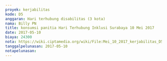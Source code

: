 ```yaml
---
proyek: kerjabilitas
kode: D5
anggaran: Hari terhubung disabilitas (3 kota)
nama: Billy PN
title: konsumsi panitia Hari Terhubung Inklusi Surabaya 10 Mei 2017
date: 2017-05-10
biaya: 24300
nota: https://wiki.ciptamedia.org/wiki/File:Mei_10_2017_kerjabilitas_D5_snack_sarapan_panitia_billy.jpg
tanggalpelunasan: 2017-05-10
notapelunasan:
---
```


